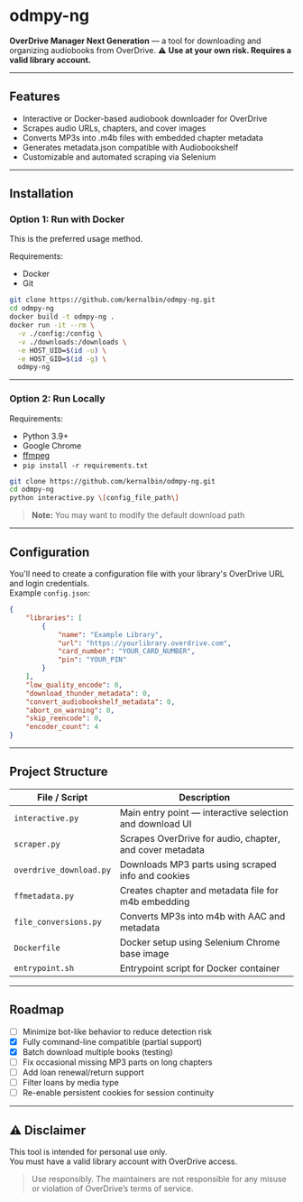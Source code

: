 # odmpy-ng
**OverDrive Manager Next Generation** — a tool for downloading and organizing audiobooks from OverDrive.
⚠️ **Use at your own risk. Requires a valid library account.**

---

## Features

- Interactive or Docker-based audiobook downloader for OverDrive
- Scrapes audio URLs, chapters, and cover images
- Converts MP3s into .m4b files with embedded chapter metadata
- Generates metadata.json compatible with Audiobookshelf
- Customizable and automated scraping via Selenium

---

## Installation


### Option 1: Run with Docker

This is the preferred usage method.

Requirements:
- Docker
- Git

```bash
git clone https://github.com/kernalbin/odmpy-ng.git
cd odmpy-ng
docker build -t odmpy-ng .
docker run -it --rm \
  -v ./config:/config \
  -v ./downloads:/downloads \
  -e HOST_UID=$(id -u) \
  -e HOST_GID=$(id -g) \
  odmpy-ng
```

---

### Option 2: Run Locally

Requirements:
- Python 3.9+
- Google Chrome
- [ffmpeg](https://ffmpeg.org/download.html)
- `pip install -r requirements.txt`

```bash
git clone https://github.com/kernalbin/odmpy-ng.git
cd odmpy-ng
python interactive.py \[config_file_path\]
```

> **Note:** You may want to modify the default download path

---

## Configuration

You'll need to create a configuration file with your library's OverDrive URL and login credentials.  
Example `config.json`:

```json
{
    "libraries": [
        {
            "name": "Example Library",
            "url": "https://yourlibrary.overdrive.com",
            "card_number": "YOUR_CARD_NUMBER",
            "pin": "YOUR_PIN"
        }
    ],
    "low_quality_encode": 0,
    "download_thunder_metadata": 0,
    "convert_audiobookshelf_metadata": 0,
    "abort_on_warning": 0,
    "skip_reencode": 0,
    "encoder_count": 4
}
```

---

## Project Structure

| File / Script             | Description |
|--------------------------|-------------|
| `interactive.py`         | Main entry point — interactive selection and download UI |
| `scraper.py`             | Scrapes OverDrive for audio, chapter, and cover metadata |
| `overdrive_download.py`  | Downloads MP3 parts using scraped info and cookies |
| `ffmetadata.py`          | Creates chapter and metadata file for m4b embedding |
| `file_conversions.py`    | Converts MP3s into m4b with AAC and metadata |
| `Dockerfile`             | Docker setup using Selenium Chrome base image |
| `entrypoint.sh`          | Entrypoint script for Docker container |

---

## Roadmap

- [ ] Minimize bot-like behavior to reduce detection risk  
- [x] Fully command-line compatible (partial support)  
- [x] Batch download multiple books (testing)  
- [ ] Fix occasional missing MP3 parts on long chapters  
- [ ] Add loan renewal/return support  
- [ ] Filter loans by media type  
- [ ] Re-enable persistent cookies for session continuity  

---

## ⚠️ Disclaimer

This tool is intended for personal use only.  
You must have a valid library account with OverDrive access.

> Use responsibly. The maintainers are not responsible for any misuse or violation of OverDrive’s terms of service.
